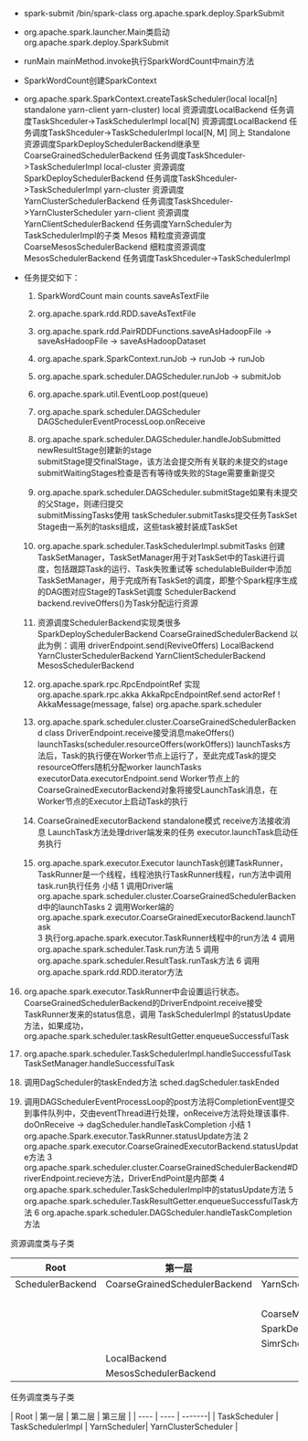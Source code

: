 - spark-submit  /bin/spark-class org.apache.spark.deploy.SparkSubmit
- org.apache.spark.launcher.Main类启动org.apache.spark.deploy.SparkSubmit
- runMain mainMethod.invoke执行SparkWordCount中main方法
- SparkWordCount创建SparkContext
- org.apache.spark.SparkContext.createTaskScheduler(local local[n] standalone yarn-client yarn-cluster)
  local 资源调度LocalBackend 任务调度TaskShceduler->TaskSchedulerImpl
  local[N] 资源调度LocalBackend 任务调度TaskShceduler->TaskSchedulerImpl
  local[N, M] 同上
  Standalone 资源调度SparkDeploySchedulerBackend继承至CoarseGrainedSchedulerBackend 任务调度TaskShceduler->TaskSchedulerImpl
  local-cluster 资源调度SparkDeploySchedulerBackend 任务调度TaskShceduler->TaskSchedulerImpl
  yarn-cluster 资源调度YarnClusterSchedulerBackend 任务调度TaskShceduler->YarnClusterScheduler
  yarn-client 资源调度YarnClientSchedulerBackend 任务调度YarnScheduler为TaskSchedulerImpl的子类
  Mesos 精粒度资源调度CoarseMesosSchedulerBackend 细粒度资源调度MesosSchedulerBackend  任务调度TaskShceduler->TaskSchedulerImpl

- 任务提交如下：

  1. SparkWordCount main counts.saveAsTextFile

  2. org.apache.spark.rdd.RDD.saveAsTextFile

  3. org.apache.spark.rdd.PairRDDFunctions.saveAsHadoopFile  -> saveAsHadoopFile -> saveAsHadoopDataset

  4. org.apache.spark.SparkContext.runJob -> runJob -> runJob

  5. org.apache.spark.scheduler.DAGScheduler.runJob -> submitJob

  6. org.apache.spark.util.EventLoop.post(queue)

  7. org.apache.spark.scheduler.DAGScheduler DAGSchedulerEventProcessLoop.onReceive

  8. org.apache.spark.scheduler.DAGScheduler.handleJobSubmitted
     newResultStage创建新的stage  
     submitStage提交finalStage，该方法会提交所有关联的未提交的stage
     submitWaitingStages检查是否有等待或失败的Stage需要重新提交

  9. org.apache.spark.scheduler.DAGScheduler.submitStage如果有未提交的父Stage，则递归提交  
     submitMissingTasks使用 taskScheduler.submitTasks提交任务TaskSet
     Stage由一系列的tasks组成，这些task被封装成TaskSet

  10. org.apache.spark.scheduler.TaskSchedulerImpl.submitTasks
      创建TaskSetManager，TaskSetManager用于对TaskSet中的Task进行调度，包括跟踪Task的运行、Task失败重试等
      schedulableBuilder中添加TaskSetManager，用于完成所有TaskSet的调度，即整个Spark程序生成的DAG图对应Stage的TaskSet调度
      SchedulerBackend backend.reviveOffers()为Task分配运行资源

  11. 资源调度SchedulerBackend实现类很多
      SparkDeploySchedulerBackend CoarseGrainedSchedulerBackend  以此为例：调用 driverEndpoint.send(ReviveOffers)
      LocalBackend
      YarnClusterSchedulerBackend
      YarnClientSchedulerBackend
      MesosSchedulerBackend

  12. org.apache.spark.rpc.RpcEndpointRef 实现org.apache.spark.rpc.akka AkkaRpcEndpointRef.send actorRef ! AkkaMessage(message, false) org.apache.spark.scheduler

  13. org.apache.spark.scheduler.cluster.CoarseGrainedSchedulerBackend class DriverEndpoint.receive接受消息makeOffers()
      launchTasks(scheduler.resourceOffers(workOffers))
      launchTasks方法后，Task的执行便在Worker节点上运行了，至此完成Task的提交
      resourceOffers随机分配worker
      launchTasks executorData.executorEndpoint.send Worker节点上的CoarseGrainedExecutorBackend对象将接受LaunchTask消息，在Worker节点的Executor上启动Task的执行

  14. CoarseGrainedExecutorBackend standalone模式  receive方法接收消息
      LaunchTask方法处理driver端发来的任务
      executor.launchTask启动任务执行

  15. org.apache.spark.executor.Executor launchTask创建TaskRunner，TaskRunner是一个线程，线程池执行TaskRunner线程，run方法中调用task.run执行任务
      小结
      1 调用Driver端org.apache.spark.scheduler.cluster.CoarseGrainedSchedulerBackend中的launchTasks
      2 调用Worker端的org.apache.spark.executor.CoarseGrainedExecutorBackend.launchTask    
      3 执行org.apache.spark.executor.TaskRunner线程中的run方法
      4 调用org.apache.spark.scheduler.Task.run方法
      5 调用org.apache.spark.scheduler.ResultTask.runTask方法
      6 调用org.apache.spark.rdd.RDD.iterator方法

16. org.apache.spark.executor.TaskRunner中会设置运行状态。CoarseGrainedSchedulerBackend的DriverEndpoint.receive接受TaskRunner发来的status信息，调用 TaskSchedulerImpl 的statusUpdate方法，如果成功，org.apache.spark.scheduler.taskResultGetter.enqueueSuccessfulTask

17. org.apache.spark.scheduler.TaskSchedulerImpl.handleSuccessfulTask  TaskSetManager.handleSuccessfulTask

18. 调用DagScheduler的taskEnded方法  sched.dagScheduler.taskEnded

19. 调用DAGSchedulerEventProcessLoop的post方法将CompletionEvent提交到事件队列中，交由eventThread进行处理，onReceive方法将处理该事件.   doOnReceive ->   dagScheduler.handleTaskCompletion
    小结
    1 org.apache.Spark.executor.TaskRunner.statusUpdate方法
    2 org.apache.spark.executor.CoarseGrainedExecutorBackend.statusUpdate方法
    3 org.apache.spark.scheduler.cluster.CoarseGrainedSchedulerBackend#DriverEndpoint.recieve方法，DriverEndPoint是内部类
    4 org.apache.spark.scheduler.TaskSchedulerImpl中的statusUpdate方法
    5 org.apache.spark.scheduler.TaskResultGetter.enqueueSuccessfulTask方法
    6 org.apache.spark.scheduler.DAGScheduler.handleTaskCompletion方法

资源调度类与子类

| Root | 第一层 | 第二层 | 第三层 |
| ----|----|----|----|
| SchedulerBackend | CoarseGrainedSchedulerBackend | YarnSchedulerBackend        | YarnClientSchedulerBackend  |
|                  |                               |                             | YarnClusterSchedulerBackend |
|                  |                               | CoarseMesosSchedulerBackend |                             |
|                  |                               | SparkDeploySchedulerBackend |                             |
|                  |                               | SimrSchedulerBackend        |                             |
|                  | LocalBackend                  |                             |                             |
|                  | MesosSchedulerBackend         |                             |            null             |

任务调度类与子类

| Root | 第一层 | 第二层 | 第三层 |
| ---- | ---- | -------|
| TaskScheduler | TaskSchedulerImpl | YarnScheduler| YarnClusterScheduler |
